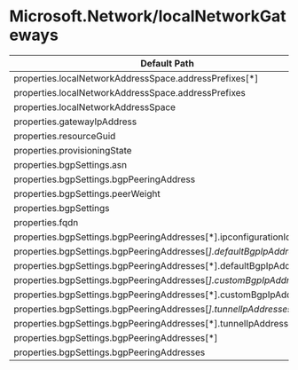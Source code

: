# Microsoft.Network/localNetworkGateways

| Default Path | Alias |
|---|---|
| properties.localNetworkAddressSpace.addressPrefixes[*] | Microsoft.Network/localNetworkGateways/localNetworkAddressSpace.addressPrefixes[*] |
| properties.localNetworkAddressSpace.addressPrefixes | Microsoft.Network/localNetworkGateways/localNetworkAddressSpace.addressPrefixes |
| properties.localNetworkAddressSpace | Microsoft.Network/localNetworkGateways/localNetworkAddressSpace |
| properties.gatewayIpAddress | Microsoft.Network/localNetworkGateways/gatewayIpAddress |
| properties.resourceGuid | Microsoft.Network/localNetworkGateways/resourceGuid |
| properties.provisioningState | Microsoft.Network/localNetworkGateways/provisioningState |
| properties.bgpSettings.asn | Microsoft.Network/localNetworkGateways/bgpSettings.asn |
| properties.bgpSettings.bgpPeeringAddress | Microsoft.Network/localNetworkGateways/bgpSettings.bgpPeeringAddress |
| properties.bgpSettings.peerWeight | Microsoft.Network/localNetworkGateways/bgpSettings.peerWeight |
| properties.bgpSettings | Microsoft.Network/localNetworkGateways/bgpSettings |
| properties.fqdn | Microsoft.Network/localNetworkGateways/fqdn |
| properties.bgpSettings.bgpPeeringAddresses[*].ipconfigurationId | Microsoft.Network/localNetworkGateways/bgpSettings.bgpPeeringAddresses[*].ipconfigurationId |
| properties.bgpSettings.bgpPeeringAddresses[*].defaultBgpIpAddresses[*] | Microsoft.Network/localNetworkGateways/bgpSettings.bgpPeeringAddresses[*].defaultBgpIpAddresses[*] |
| properties.bgpSettings.bgpPeeringAddresses[*].defaultBgpIpAddresses | Microsoft.Network/localNetworkGateways/bgpSettings.bgpPeeringAddresses[*].defaultBgpIpAddresses |
| properties.bgpSettings.bgpPeeringAddresses[*].customBgpIpAddresses[*] | Microsoft.Network/localNetworkGateways/bgpSettings.bgpPeeringAddresses[*].customBgpIpAddresses[*] |
| properties.bgpSettings.bgpPeeringAddresses[*].customBgpIpAddresses | Microsoft.Network/localNetworkGateways/bgpSettings.bgpPeeringAddresses[*].customBgpIpAddresses |
| properties.bgpSettings.bgpPeeringAddresses[*].tunnelIpAddresses[*] | Microsoft.Network/localNetworkGateways/bgpSettings.bgpPeeringAddresses[*].tunnelIpAddresses[*] |
| properties.bgpSettings.bgpPeeringAddresses[*].tunnelIpAddresses | Microsoft.Network/localNetworkGateways/bgpSettings.bgpPeeringAddresses[*].tunnelIpAddresses |
| properties.bgpSettings.bgpPeeringAddresses[*] | Microsoft.Network/localNetworkGateways/bgpSettings.bgpPeeringAddresses[*] |
| properties.bgpSettings.bgpPeeringAddresses | Microsoft.Network/localNetworkGateways/bgpSettings.bgpPeeringAddresses |

